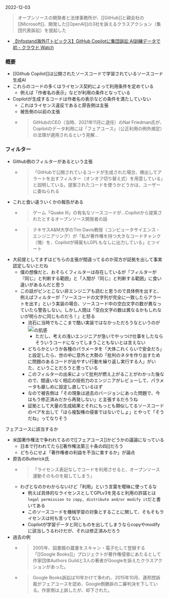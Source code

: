
2022-12-03
> オープンソースの開発者と法律事務所が、[[GitHub]]と親会社の[[Microsoft]]、開発した[[OpenAI]]の3社を訴えるクラスアクション（集団代表訴訟）を提起した
- [【Infostand海外ITトピックス】GitHub Copilotに集団訴訟 AI訓練データで初 - クラウド Watch](https://cloud.watch.impress.co.jp/docs/column/infostand/1455455.html)

### 概要
- [[Github Copilot]]は公開されたソースコードで学習されているソースコード生成AI
- これらのコードの多くはライセンス契約によって利用条件を定めている
    - 例えば「作者名の表示」などが利用の条件となっている
- Copilotが生成するコードは作者名の表示などの条件を満たしていない
    - これはライセンス違反であると原告側は主張
    - 被告側の以前の主張
    - > GitHubのCEO（当時、2021年11月に退任）のNat Friedman氏が、Copilotのデータ利用には「フェアユース」（公正利用の例外規定）の法理が適用されるという見解...

### フィルター
- Github側のフィルターがあるという主張
    - > 「GitHubで公開されているコードが生成された場合、検出してアラートを出すフィルター（オンオフ切り替え式）を用意している」と説明している。提案されたコードを使うかどうかは、ユーザーに委ねられる
- これと食い違ういくかの報告がある
    - > ゲーム「Quake III」の有名なソースコードが...Copilotから提案されたとするオープンソース開発者の話
    - > テキサスA&M大学のTim Davis教授（コンピュータサイエンス・エンジニアリング）が「私が著作権を持つ大きなコードチャンク（塊）を、Copilotが帰属もLGPLもなしに出力している」とツイート
- 大前提としてまずはどちらの主張が間違ってるのか双方が証拠を出して事実認定しないとだね
    - 僕の想像だと、おそらくフィルターは存在しているが「フィルターが『同じ』と判断する範囲」と「人間が『同じ』と判断する範囲」に食い違いがあるんだと思う
    - この話がピンとこない非エンジニアも読むと思うので具体例を出すと、例えばフィルターが「ソースコードの文字列が完全に一致したらアラートを出す」という実装の場合、ソースコード中の空白文字の数が異なっていたら警告しない。しかし人間は「空白文字の数は異なるかもしれないが明らかに同じものだろ！」と怒る
        - 流石に当時でもここまで酷い実装ではなかっただろうなというのが<img src='https://scrapbox.io/api/pages/nishio/nishio/icon' alt='nishio.icon' height="19.5"/>の肌感
            - ただし、考えの浅いエンジニアが急いでやっつけ仕事をしたならそういうコードになってしまうこともないとは言えない
        - どちらかというか各種のパラメータを「大体これくらいで安全だろ」と設定したら、世の中に意外と大勢の「批判のネタを作り出すために問題のあるコードが出やすい行動を繰り返し実行する人」がいた、ということだろうと思っている
        - このフィルターの出来によって批判が燃え上がることがわかった後なので、間違いなく相応の技術力のエンジニアがレビューして、パラメータも厳しめに設定し直しているはず
        - なので被告側は「その現象は過去のバージョンにあった問題で、今はもう修正済みだから再発しない」と主張するだろうね
        - 証拠として大量の生成結果とそれにもっとも類似してるソースコードのペアを出して「ほら複製権の侵害ではないでしょ」とやって「そうだね」ってなりそう

フェアユースに該当するか
- 米国著作権法で争われてるので[[フェアユース]]かどうかの議論になっている
    - 日本で行われてたら[[著作権法第三十条の四]]だろう
    - どちらにせよ「著作権者の利益を不当に害するか」が論点
- 原告のButterick氏
    - > 「ライセンス表記なしでコードを利用させると、オープンソース運動そのものを殺してしまう」
    - わざとなのかわからないけど「利用」という言葉を曖昧に使ってるな
        - 例えば具体的なライセンスとしてGPLv3を見ると利用の許諾とは`legal permission to copy, distribute and/or modify it`だと書いてある
        - このソースコードを機械学習の対象とすることに関して、そもそもライセンスは何も言ってない
        - Copilotが学習データと同じものを出してしまうならcopyやmodifyに該当しうるわけだが、それは修正済みだろう
- 過去の例
    - > 2005年、図書館の蔵書をスキャン・電子化して登録する「[[Google Books]]」プロジェクトが著作権侵害にあたるとして作家団体Authors Guildと3人の著者がGoogleを訴えたクラスアクションがあった。
    - > Google Books訴訟は10年かけて争われ、2015年10月、連邦控訴裁がフェアユースを認め、Google側勝訴の二審判決を下している。作家側は上訴したが、却下された。

